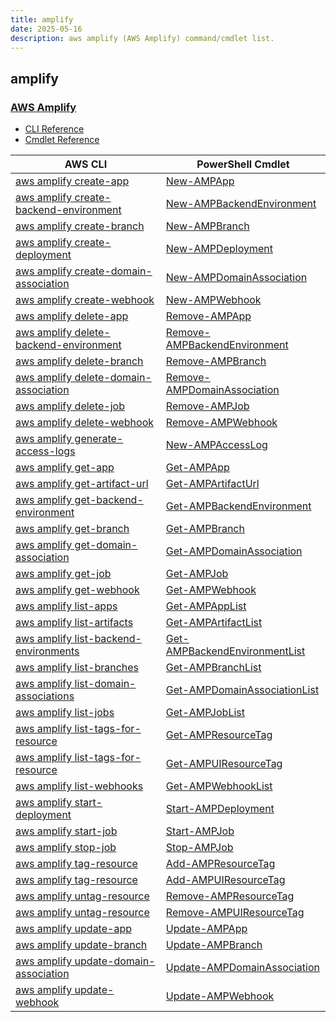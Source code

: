 ```yaml
---
title: amplify
date: 2025-05-16
description: aws amplify (AWS Amplify) command/cmdlet list.
---
```


## amplify

### [AWS Amplify](https://aws.amazon.com/amplify/)

* [CLI Reference](https://awscli.amazonaws.com/v2/documentation/api/latest/reference/amplify/index.html)
* [Cmdlet Reference](https://docs.aws.amazon.com/powershell/latest/reference/items/AWS_Amplify_cmdlets.html)

|AWS CLI|PowerShell Cmdlet|
|----|----|
|[aws amplify create-app](https://awscli.amazonaws.com/v2/documentation/api/latest/reference/amplify/create-app.html)|[New-AMPApp](https://docs.aws.amazon.com/powershell/latest/reference/items/New-AMPApp.html)|
|[aws amplify create-backend-environment](https://awscli.amazonaws.com/v2/documentation/api/latest/reference/amplify/create-backend-environment.html)|[New-AMPBackendEnvironment](https://docs.aws.amazon.com/powershell/latest/reference/items/New-AMPBackendEnvironment.html)|
|[aws amplify create-branch](https://awscli.amazonaws.com/v2/documentation/api/latest/reference/amplify/create-branch.html)|[New-AMPBranch](https://docs.aws.amazon.com/powershell/latest/reference/items/New-AMPBranch.html)|
|[aws amplify create-deployment](https://awscli.amazonaws.com/v2/documentation/api/latest/reference/amplify/create-deployment.html)|[New-AMPDeployment](https://docs.aws.amazon.com/powershell/latest/reference/items/New-AMPDeployment.html)|
|[aws amplify create-domain-association](https://awscli.amazonaws.com/v2/documentation/api/latest/reference/amplify/create-domain-association.html)|[New-AMPDomainAssociation](https://docs.aws.amazon.com/powershell/latest/reference/items/New-AMPDomainAssociation.html)|
|[aws amplify create-webhook](https://awscli.amazonaws.com/v2/documentation/api/latest/reference/amplify/create-webhook.html)|[New-AMPWebhook](https://docs.aws.amazon.com/powershell/latest/reference/items/New-AMPWebhook.html)|
|[aws amplify delete-app](https://awscli.amazonaws.com/v2/documentation/api/latest/reference/amplify/delete-app.html)|[Remove-AMPApp](https://docs.aws.amazon.com/powershell/latest/reference/items/Remove-AMPApp.html)|
|[aws amplify delete-backend-environment](https://awscli.amazonaws.com/v2/documentation/api/latest/reference/amplify/delete-backend-environment.html)|[Remove-AMPBackendEnvironment](https://docs.aws.amazon.com/powershell/latest/reference/items/Remove-AMPBackendEnvironment.html)|
|[aws amplify delete-branch](https://awscli.amazonaws.com/v2/documentation/api/latest/reference/amplify/delete-branch.html)|[Remove-AMPBranch](https://docs.aws.amazon.com/powershell/latest/reference/items/Remove-AMPBranch.html)|
|[aws amplify delete-domain-association](https://awscli.amazonaws.com/v2/documentation/api/latest/reference/amplify/delete-domain-association.html)|[Remove-AMPDomainAssociation](https://docs.aws.amazon.com/powershell/latest/reference/items/Remove-AMPDomainAssociation.html)|
|[aws amplify delete-job](https://awscli.amazonaws.com/v2/documentation/api/latest/reference/amplify/delete-job.html)|[Remove-AMPJob](https://docs.aws.amazon.com/powershell/latest/reference/items/Remove-AMPJob.html)|
|[aws amplify delete-webhook](https://awscli.amazonaws.com/v2/documentation/api/latest/reference/amplify/delete-webhook.html)|[Remove-AMPWebhook](https://docs.aws.amazon.com/powershell/latest/reference/items/Remove-AMPWebhook.html)|
|[aws amplify generate-access-logs](https://awscli.amazonaws.com/v2/documentation/api/latest/reference/amplify/generate-access-logs.html)|[New-AMPAccessLog](https://docs.aws.amazon.com/powershell/latest/reference/items/New-AMPAccessLog.html)|
|[aws amplify get-app](https://awscli.amazonaws.com/v2/documentation/api/latest/reference/amplify/get-app.html)|[Get-AMPApp](https://docs.aws.amazon.com/powershell/latest/reference/items/Get-AMPApp.html)|
|[aws amplify get-artifact-url](https://awscli.amazonaws.com/v2/documentation/api/latest/reference/amplify/get-artifact-url.html)|[Get-AMPArtifactUrl](https://docs.aws.amazon.com/powershell/latest/reference/items/Get-AMPArtifactUrl.html)|
|[aws amplify get-backend-environment](https://awscli.amazonaws.com/v2/documentation/api/latest/reference/amplify/get-backend-environment.html)|[Get-AMPBackendEnvironment](https://docs.aws.amazon.com/powershell/latest/reference/items/Get-AMPBackendEnvironment.html)|
|[aws amplify get-branch](https://awscli.amazonaws.com/v2/documentation/api/latest/reference/amplify/get-branch.html)|[Get-AMPBranch](https://docs.aws.amazon.com/powershell/latest/reference/items/Get-AMPBranch.html)|
|[aws amplify get-domain-association](https://awscli.amazonaws.com/v2/documentation/api/latest/reference/amplify/get-domain-association.html)|[Get-AMPDomainAssociation](https://docs.aws.amazon.com/powershell/latest/reference/items/Get-AMPDomainAssociation.html)|
|[aws amplify get-job](https://awscli.amazonaws.com/v2/documentation/api/latest/reference/amplify/get-job.html)|[Get-AMPJob](https://docs.aws.amazon.com/powershell/latest/reference/items/Get-AMPJob.html)|
|[aws amplify get-webhook](https://awscli.amazonaws.com/v2/documentation/api/latest/reference/amplify/get-webhook.html)|[Get-AMPWebhook](https://docs.aws.amazon.com/powershell/latest/reference/items/Get-AMPWebhook.html)|
|[aws amplify list-apps](https://awscli.amazonaws.com/v2/documentation/api/latest/reference/amplify/list-apps.html)|[Get-AMPAppList](https://docs.aws.amazon.com/powershell/latest/reference/items/Get-AMPAppList.html)|
|[aws amplify list-artifacts](https://awscli.amazonaws.com/v2/documentation/api/latest/reference/amplify/list-artifacts.html)|[Get-AMPArtifactList](https://docs.aws.amazon.com/powershell/latest/reference/items/Get-AMPArtifactList.html)|
|[aws amplify list-backend-environments](https://awscli.amazonaws.com/v2/documentation/api/latest/reference/amplify/list-backend-environments.html)|[Get-AMPBackendEnvironmentList](https://docs.aws.amazon.com/powershell/latest/reference/items/Get-AMPBackendEnvironmentList.html)|
|[aws amplify list-branches](https://awscli.amazonaws.com/v2/documentation/api/latest/reference/amplify/list-branches.html)|[Get-AMPBranchList](https://docs.aws.amazon.com/powershell/latest/reference/items/Get-AMPBranchList.html)|
|[aws amplify list-domain-associations](https://awscli.amazonaws.com/v2/documentation/api/latest/reference/amplify/list-domain-associations.html)|[Get-AMPDomainAssociationList](https://docs.aws.amazon.com/powershell/latest/reference/items/Get-AMPDomainAssociationList.html)|
|[aws amplify list-jobs](https://awscli.amazonaws.com/v2/documentation/api/latest/reference/amplify/list-jobs.html)|[Get-AMPJobList](https://docs.aws.amazon.com/powershell/latest/reference/items/Get-AMPJobList.html)|
|[aws amplify list-tags-for-resource](https://awscli.amazonaws.com/v2/documentation/api/latest/reference/amplify/list-tags-for-resource.html)|[Get-AMPResourceTag](https://docs.aws.amazon.com/powershell/latest/reference/items/Get-AMPResourceTag.html)|
|[aws amplify list-tags-for-resource](https://awscli.amazonaws.com/v2/documentation/api/latest/reference/amplify/list-tags-for-resource.html)|[Get-AMPUIResourceTag](https://docs.aws.amazon.com/powershell/latest/reference/items/Get-AMPUIResourceTag.html)|
|[aws amplify list-webhooks](https://awscli.amazonaws.com/v2/documentation/api/latest/reference/amplify/list-webhooks.html)|[Get-AMPWebhookList](https://docs.aws.amazon.com/powershell/latest/reference/items/Get-AMPWebhookList.html)|
|[aws amplify start-deployment](https://awscli.amazonaws.com/v2/documentation/api/latest/reference/amplify/start-deployment.html)|[Start-AMPDeployment](https://docs.aws.amazon.com/powershell/latest/reference/items/Start-AMPDeployment.html)|
|[aws amplify start-job](https://awscli.amazonaws.com/v2/documentation/api/latest/reference/amplify/start-job.html)|[Start-AMPJob](https://docs.aws.amazon.com/powershell/latest/reference/items/Start-AMPJob.html)|
|[aws amplify stop-job](https://awscli.amazonaws.com/v2/documentation/api/latest/reference/amplify/stop-job.html)|[Stop-AMPJob](https://docs.aws.amazon.com/powershell/latest/reference/items/Stop-AMPJob.html)|
|[aws amplify tag-resource](https://awscli.amazonaws.com/v2/documentation/api/latest/reference/amplify/tag-resource.html)|[Add-AMPResourceTag](https://docs.aws.amazon.com/powershell/latest/reference/items/Add-AMPResourceTag.html)|
|[aws amplify tag-resource](https://awscli.amazonaws.com/v2/documentation/api/latest/reference/amplify/tag-resource.html)|[Add-AMPUIResourceTag](https://docs.aws.amazon.com/powershell/latest/reference/items/Add-AMPUIResourceTag.html)|
|[aws amplify untag-resource](https://awscli.amazonaws.com/v2/documentation/api/latest/reference/amplify/untag-resource.html)|[Remove-AMPResourceTag](https://docs.aws.amazon.com/powershell/latest/reference/items/Remove-AMPResourceTag.html)|
|[aws amplify untag-resource](https://awscli.amazonaws.com/v2/documentation/api/latest/reference/amplify/untag-resource.html)|[Remove-AMPUIResourceTag](https://docs.aws.amazon.com/powershell/latest/reference/items/Remove-AMPUIResourceTag.html)|
|[aws amplify update-app](https://awscli.amazonaws.com/v2/documentation/api/latest/reference/amplify/update-app.html)|[Update-AMPApp](https://docs.aws.amazon.com/powershell/latest/reference/items/Update-AMPApp.html)|
|[aws amplify update-branch](https://awscli.amazonaws.com/v2/documentation/api/latest/reference/amplify/update-branch.html)|[Update-AMPBranch](https://docs.aws.amazon.com/powershell/latest/reference/items/Update-AMPBranch.html)|
|[aws amplify update-domain-association](https://awscli.amazonaws.com/v2/documentation/api/latest/reference/amplify/update-domain-association.html)|[Update-AMPDomainAssociation](https://docs.aws.amazon.com/powershell/latest/reference/items/Update-AMPDomainAssociation.html)|
|[aws amplify update-webhook](https://awscli.amazonaws.com/v2/documentation/api/latest/reference/amplify/update-webhook.html)|[Update-AMPWebhook](https://docs.aws.amazon.com/powershell/latest/reference/items/Update-AMPWebhook.html)|

